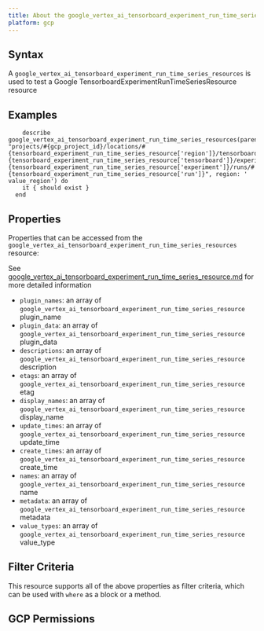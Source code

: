 ```yaml
---
title: About the google_vertex_ai_tensorboard_experiment_run_time_series_resources resource
platform: gcp
---
```


## Syntax
A `google_vertex_ai_tensorboard_experiment_run_time_series_resources` is used to test a Google TensorboardExperimentRunTimeSeriesResource resource

## Examples
```
    describe google_vertex_ai_tensorboard_experiment_run_time_series_resources(parent: "projects/#{gcp_project_id}/locations/#{tensorboard_experiment_run_time_series_resource['region']}/tensorboards/#{tensorboard_experiment_run_time_series_resource['tensorboard']}/experiments/#{tensorboard_experiment_run_time_series_resource['experiment']}/runs/#{tensorboard_experiment_run_time_series_resource['run']}", region: ' value_region') do
    it { should exist }
  end
```

## Properties
Properties that can be accessed from the `google_vertex_ai_tensorboard_experiment_run_time_series_resources` resource:

See [google_vertex_ai_tensorboard_experiment_run_time_series_resource.md](google_vertex_ai_tensorboard_experiment_run_time_series_resource.md) for more detailed information
  * `plugin_names`: an array of `google_vertex_ai_tensorboard_experiment_run_time_series_resource` plugin_name
  * `plugin_data`: an array of `google_vertex_ai_tensorboard_experiment_run_time_series_resource` plugin_data
  * `descriptions`: an array of `google_vertex_ai_tensorboard_experiment_run_time_series_resource` description
  * `etags`: an array of `google_vertex_ai_tensorboard_experiment_run_time_series_resource` etag
  * `display_names`: an array of `google_vertex_ai_tensorboard_experiment_run_time_series_resource` display_name
  * `update_times`: an array of `google_vertex_ai_tensorboard_experiment_run_time_series_resource` update_time
  * `create_times`: an array of `google_vertex_ai_tensorboard_experiment_run_time_series_resource` create_time
  * `names`: an array of `google_vertex_ai_tensorboard_experiment_run_time_series_resource` name
  * `metadata`: an array of `google_vertex_ai_tensorboard_experiment_run_time_series_resource` metadata
  * `value_types`: an array of `google_vertex_ai_tensorboard_experiment_run_time_series_resource` value_type

## Filter Criteria
This resource supports all of the above properties as filter criteria, which can be used
with `where` as a block or a method.

## GCP Permissions
